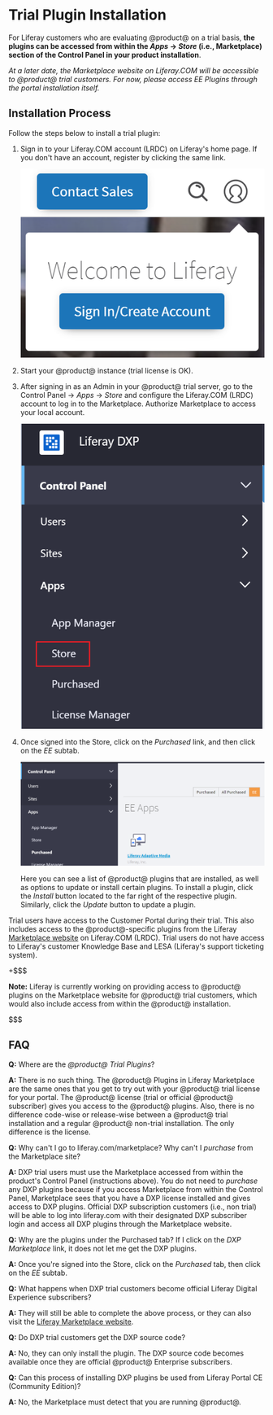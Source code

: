 # Trial Plugin Installation

For Liferay customers who are evaluating @product@ on a trial basis, **the
plugins can be accessed from within the *Apps* &rarr; *Store* (i.e.,
Marketplace) section of the Control Panel in your product installation**. 

*At a later date, the Marketplace website on Liferay.COM will be accessible to
@product@ trial customers. For now, please access EE Plugins through the portal
installation itself.* 

## Installation Process

Follow the steps below to install a trial plugin:

1.  Sign in to your Liferay.COM account (LRDC) on Liferay's home page. If you
    don't have an account, register by clicking the same link. 

    ![Figure 1: Hover over the Profile button and click *Sign In/Create Account*.](../../images-dxp/liferay-com-sign-in.png)

2.  Start your @product@ instance (trial license is OK).

3.  After signing in as an Admin in your @product@ trial server, go to the
    Control Panel &rarr; *Apps* &rarr; *Store* and configure the Liferay.COM
    (LRDC) account to log in to the Marketplace. Authorize Marketplace to access
    your local account.

    ![Figure 2: Click the *Store* link and authorize Marketplace to access your local account.](../../images-dxp/dxp-store-link.png)

4.  Once signed into the Store, click on the *Purchased* link, and then click on
    the *EE* subtab.

    ![Figure 3: The trial plugins are available as plugins already purchased.](../../images-dxp/dxp-store-ee.png)

    Here you can see a list of @product@ plugins that are installed, as well as
    options to update or install certain plugins. To install a plugin, click the
    *Install* button located to the far right of the respective plugin.
    Similarly, click the *Update* button to update a plugin.

Trial users have access to the Customer Portal during their trial. This also
includes access to the @product@-specific plugins from the Liferay
[Marketplace website](https://www.liferay.com/marketplace) on Liferay.COM
(LRDC). Trial users do not have access to Liferay's customer Knowledge Base and
LESA (Liferay's support ticketing system).

+$$$

**Note:** Liferay is currently working on providing access to @product@ plugins
on the Marketplace website for @product@ trial customers, which would also
include access from within the @product@ installation. 

$$$

## FAQ

**Q:** Where are the *@product@ Trial Plugins*?

**A:** There is no such thing. The @product@ Plugins in Liferay Marketplace are
the same ones that you get to try out with your @product@ trial license for your
portal. The @product@ license (trial or official @product@ subscriber) gives you
access to the @product@ plugins. Also, there is no difference code-wise or
release-wise between a @product@ trial installation and a regular @product@
non-trial installation. The only difference is the license.

**Q:** Why can't I go to liferay.com/marketplace? Why can't I *purchase* from
the Marketplace site?

**A:** DXP trial users must use the Marketplace accessed from within the
product's Control Panel (instructions above). You do not need to *purchase* any
DXP plugins because if you access Marketplace from within the Control Panel,
Marketplace sees that you have a DXP license installed and gives access to DXP
plugins. Official DXP subscription customers (i.e., non trial) will be able to
log into liferay.com with their designated DXP subscriber login and access all
DXP plugins through the Marketplace website. 

**Q:** Why are the plugins under the Purchased tab? If I click on the
*DXP Marketplace* link, it does not let me get the DXP plugins.

**A:** Once you're signed into the Store, click on the *Purchased* tab,
then click on the *EE* subtab.

**Q:** What happens when DXP trial customers become official Liferay Digital
Experience subscribers?

**A:** They will still be able to complete the above process, or they
can also visit the
[Liferay Marketplace website](https://www.liferay.com/marketplace).

**Q:** Do DXP trial customers get the DXP source code?

**A:** No, they can only install the plugin. The DXP source code becomes
available once they are official @product@ Enterprise subscribers.

**Q:** Can this process of installing DXP plugins be used from Liferay Portal CE
(Community Edition)?

**A:** No, the Marketplace must detect that you are running @product@.